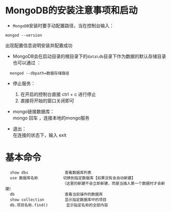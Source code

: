 MongoDB的安装注意事项和启动
=

- `MongoDB`安装时要手动配置路径，当在控制台输入：

```shell
mongod --version
```

出现配置信息说明安装并配置成功

- MongoDB会在启动目录的根目录下的`data\db`目录下作为数据的默认存储目录  
  也可以通过 ：

```shell
  mongod --dbpath=数据存储路径
```

- 停止服务：
  1. 在开启的控制台直接 ctrl + c 进行停止
  2. 直接将开始的窗口关闭即可


- mongo链接数据库：   
  mongo 回车 ，连接本地的mongo服务
- 退出：   
  在连接的状态下，输入 exit

基本命令
=

```shell
  show dbs                查看数据库列表
  use 数据库名称           切换到指定数据库【如果没有会自动新建】
                         （这里的新建不会立即新建，而是当插入第一个数据时才会新建）
  db                      查看当前操作的数据库
  show collection         显示指定数据库中的项目
  db.项目名称.find()        显示指定名称的全部内容
```

